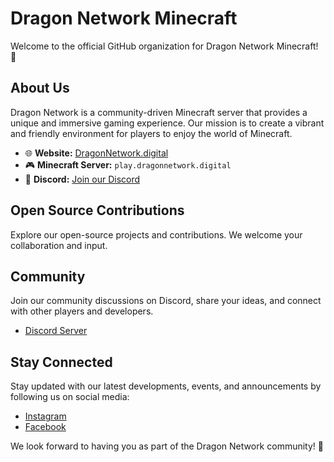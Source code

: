 # Dragon Network Minecraft

Welcome to the official GitHub organization for Dragon Network Minecraft! 🐉

## About Us

Dragon Network is a community-driven Minecraft server that provides a unique and immersive gaming experience. Our mission is to create a vibrant and friendly environment for players to enjoy the world of Minecraft.

- 🌐 **Website:** [DragonNetwork.digital](https://dragonnetwork.digital)
- 🎮 **Minecraft Server:** `play.dragonnetwork.digital`
- 📣 **Discord:** [Join our Discord](https://discord.gg/TAAxqS5eXD)

## Open Source Contributions

Explore our open-source projects and contributions. We welcome your collaboration and input.

## Community

Join our community discussions on Discord, share your ideas, and connect with other players and developers.

- [Discord Server](https://discord.gg/TAAxqS5eXD)

## Stay Connected

Stay updated with our latest developments, events, and announcements by following us on social media:

- [Instagram](https://www.instagram.com/dragonnetwork.dg/)
- [Facebook](https://www.facebook.com/profile.php?id=61556654522748)

We look forward to having you as part of the Dragon Network community! 🚀
